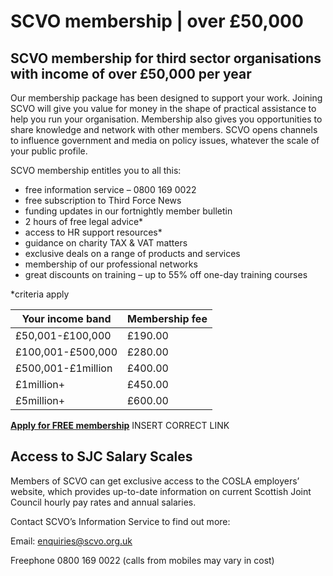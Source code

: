 # SCVO membership | over £50,000

## SCVO membership for third sector organisations with income of over £50,000 per year

Our membership package has been designed to support your work. Joining SCVO will give you value for money in the shape of practical assistance to help you run your organisation. Membership also gives you opportunities to share knowledge and network with other members. SCVO opens channels to influence government and media on policy issues, whatever the scale of your public profile.

SCVO membership entitles you to all this:

* free information service – 0800 169 0022
* free subscription to Third Force News
* funding updates in our fortnightly member bulletin
* 2 hours of free legal advice*
* access to HR support resources*
* guidance on charity TAX & VAT matters
* exclusive deals on a range of products and services
* membership of our professional networks
* great discounts on training – up to 55% off one-day training courses

*criteria apply

Your income band |	Membership fee
--- | ---
£50,001-£100,000 |	£190.00
£100,001-£500,000 |	£280.00
£500,001-£1million |	£400.00
£1million+ |	£450.00
£5million+ |	£600.00

**[Apply for FREE membership](http://www.scvo.org.uk/MembershipForm.html)** INSERT CORRECT LINK

## Access to SJC Salary Scales

Members of SCVO can get exclusive access to the COSLA employers’ website, which provides up-to-date information on current Scottish Joint Council hourly pay rates and annual salaries.

Contact SCVO’s Information Service to find out more:

Email: [enquiries@scvo.org.uk](mailto:enquiries@scvo.org.uk)

Freephone 0800 169 0022 (calls from mobiles may vary in cost)

